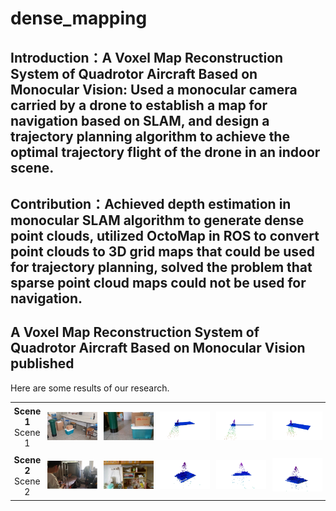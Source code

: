 # dense_mapping

## Introduction：A Voxel Map Reconstruction System of Quadrotor Aircraft Based on Monocular Vision: Used a monocular camera carried by a drone to establish a map for navigation based on SLAM, and design a trajectory planning algorithm to achieve the optimal trajectory flight of the drone in an indoor scene.

## Contribution：Achieved depth estimation in monocular SLAM algorithm to generate dense point clouds, utilized OctoMap in ROS to convert point clouds to 3D grid maps that could be used for trajectory planning, solved the problem that sparse point cloud maps could not be used for navigation.

## A Voxel Map Reconstruction System of Quadrotor Aircraft Based on Monocular Vision published

Here are some results of our research.
<table style="width:100%; border-collapse: collapse;">
  <tr>
    <td style="padding:5px; text-align:center; vertical-align:middle;"><strong>Scene 1</strong><br>Scene 1</td>
    <td style="padding:5px; text-align:center;"><img src="https://github.com/Burger-Z/Dense_mapping/blob/main/figures/%E5%9B%BE%E7%89%8711.png" alt="图片1" style="max-width:100%; height:auto;"></td>
    <td style="padding:5px; text-align:center;"><img src="https://github.com/Burger-Z/Dense_mapping/blob/main/figures/%E5%9B%BE%E7%89%8712.png" alt="图片2" style="max-width:100%; height:auto;"></td>
    <td style="padding:5px; text-align:center;"><img src="https://github.com/Burger-Z/Dense_mapping/blob/main/figures/%E5%9B%BE%E7%89%8713.png" alt="图片3" style="max-width:100%; height:auto;"></td>
    <td style="padding:5px; text-align:center;"><img src="https://github.com/Burger-Z/Dense_mapping/blob/main/figures/%E5%9B%BE%E7%89%8714.png" alt="图片4" style="max-width:100%; height:auto;"></td>
    <td style="padding:5px; text-align:center;"><img src="https://github.com/Burger-Z/Dense_mapping/blob/main/figures/%E5%9B%BE%E7%89%8715.png" alt="图片5" style="max-width:100%; height:auto;"></td>
    
  </tr>
  <tr>
    <td style="padding:5px; text-align:center; vertical-align:middle;"><strong>Scene 2</strong><br>Scene 2</td>
    <td style="padding:5px; text-align:center;"><img src="https://github.com/Burger-Z/Dense_mapping/blob/main/figures/%E5%9B%BE%E7%89%8721.png" alt="图片7" style="max-width:100%; height:auto;"></td>
    <td style="padding:5px; text-align:center;"><img src="https://github.com/Burger-Z/Dense_mapping/blob/main/figures/%E5%9B%BE%E7%89%8722.png" alt="图片8" style="max-width:100%; height:auto;"></td>
    <td style="padding:5px; text-align:center;"><img src="https://github.com/Burger-Z/Dense_mapping/blob/main/figures/%E5%9B%BE%E7%89%8723.png" alt="图片9" style="max-width:100%; height:auto;"></td>
    <td style="padding:5px; text-align:center;"><img src="https://github.com/Burger-Z/Dense_mapping/blob/main/figures/%E5%9B%BE%E7%89%8724.png" alt="图片10" style="max-width:100%; height:auto;"></td>
    <td style="padding:5px; text-align:center;"><img src="https://github.com/Burger-Z/Dense_mapping/blob/main/figures/%E5%9B%BE%E7%89%8725.png" alt="图片11" style="max-width:100%; height:auto;"></td>
  </tr>
</table>
